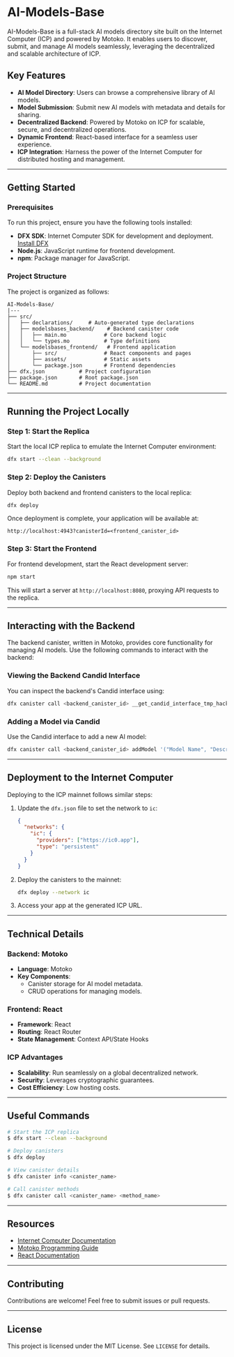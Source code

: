# AI-Models-Base

AI-Models-Base is a full-stack AI models directory site built on the Internet Computer (ICP) and powered by Motoko. It enables users to discover, submit, and manage AI models seamlessly, leveraging the decentralized and scalable architecture of ICP.

## Key Features

- **AI Model Directory**: Users can browse a comprehensive library of AI models.
- **Model Submission**: Submit new AI models with metadata and details for sharing.
- **Decentralized Backend**: Powered by Motoko on ICP for scalable, secure, and decentralized operations.
- **Dynamic Frontend**: React-based interface for a seamless user experience.
- **ICP Integration**: Harness the power of the Internet Computer for distributed hosting and management.

---

## Getting Started

### Prerequisites

To run this project, ensure you have the following tools installed:

- **DFX SDK**: Internet Computer SDK for development and deployment. [Install DFX](https://internetcomputer.org/docs/current/developer-docs/setup/install)
- **Node.js**: JavaScript runtime for frontend development.
- **npm**: Package manager for JavaScript.

### Project Structure

The project is organized as follows:

```
AI-Models-Base/
|---
├── src/
│   ├── declarations/     # Auto-generated type declarations
│   ├── modelsbases_backend/    # Backend canister code
│   │   ├── main.mo            # Core backend logic
│   │   └── types.mo           # Type definitions
│   └── modelsbases_frontend/   # Frontend application
│       ├── src/               # React components and pages
│       ├── assets/            # Static assets
│       └── package.json       # Frontend dependencies
├── dfx.json           # Project configuration
├── package.json       # Root package.json
└── README.md          # Project documentation
```

---

## Running the Project Locally

### Step 1: Start the Replica
Start the local ICP replica to emulate the Internet Computer environment:

```bash
dfx start --clean --background
```

### Step 2: Deploy the Canisters
Deploy both backend and frontend canisters to the local replica:

```bash
dfx deploy
```

Once deployment is complete, your application will be available at:

```plaintext
http://localhost:4943?canisterId=<frontend_canister_id>
```

### Step 3: Start the Frontend
For frontend development, start the React development server:

```bash
npm start
```

This will start a server at `http://localhost:8080`, proxying API requests to the replica.

---

## Interacting with the Backend

The backend canister, written in Motoko, provides core functionality for managing AI models. Use the following commands to interact with the backend:

### Viewing the Backend Candid Interface

You can inspect the backend's Candid interface using:

```bash
dfx canister call <backend_canister_id> __get_candid_interface_tmp_hack
```

### Adding a Model via Candid

Use the Candid interface to add a new AI model:

```bash
dfx canister call <backend_canister_id> addModel '("Model Name", "Description", "URL", "Tags")'
```

---

## Deployment to the Internet Computer

Deploying to the ICP mainnet follows similar steps:

1. Update the `dfx.json` file to set the network to `ic`:

    ```json
    {
      "networks": {
        "ic": {
          "providers": ["https://ic0.app"],
          "type": "persistent"
        }
      }
    }
    ```

2. Deploy the canisters to the mainnet:

    ```bash
    dfx deploy --network ic
    ```

3. Access your app at the generated ICP URL.

---

## Technical Details

### Backend: Motoko
- **Language**: Motoko
- **Key Components**:
  - Canister storage for AI model metadata.
  - CRUD operations for managing models.

### Frontend: React
- **Framework**: React
- **Routing**: React Router
- **State Management**: Context API/State Hooks

### ICP Advantages
- **Scalability**: Run seamlessly on a global decentralized network.
- **Security**: Leverages cryptographic guarantees.
- **Cost Efficiency**: Low hosting costs.

---

## Useful Commands

```bash
# Start the ICP replica
$ dfx start --clean --background

# Deploy canisters
$ dfx deploy

# View canister details
$ dfx canister info <canister_name>

# Call canister methods
$ dfx canister call <canister_name> <method_name>
```

---

## Resources

- [Internet Computer Documentation](https://internetcomputer.org/docs/current/developer-docs/)
- [Motoko Programming Guide](https://internetcomputer.org/docs/current/motoko/main/motoko)
- [React Documentation](https://react.dev)

---

## Contributing

Contributions are welcome! Feel free to submit issues or pull requests.

---

## License

This project is licensed under the MIT License. See `LICENSE` for details.

